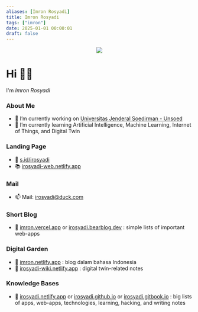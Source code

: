 ```yaml
---
aliases: [Imron Rosyadi]
title: Imron Rosyadi
tags: ["imron"]
date: 2025-01-01 00:00:01
draft: false
---
```

<p align="center">
  <img src="https://source.unsplash.com/100x100/?cat" />
</p>

# Hi 👋🏼

I'm _Imron Rosyadi_

### About Me

- 🔭 I’m currently working on [Universitas Jenderal Soedirman - Unsoed](http://elektro.ft.unsoed.ac.id/imron-rosyadi/)
- 🌱 I’m currently learning Artificial Intelligence, Machine Learning, Internet of Things, and Digital Twin

### Landing Page

- 🔗 [s.id/irosyadi](https://s.id/irosyadi)
- 📚 [irosyadi-web.netlify.app](https://irosyadi-web.netlify.app)

### Mail

- 📫 Mail: irosyadi@duck.com

### Short Blog

- 📑 [imron.vercel.app](https://imron.vercel.app) or [irosyadi.bearblog.dev](https://irosyadi.bearblog.dev) : simple lists of important web-apps

### Digital Garden

- 📘 [imron.netlify.app](https://imron.netlify.app) : blog dalam bahasa Indonesia
- 📘 [irosyadi-wiki.netlify.app](https://irosyadi-wiki.netlify.app) : digital twin-related notes

### Knowledge Bases

- 📕 [irosyadi.netlify.app](https://irosyadi.netlify.app) or [irosyadi.github.io](https://irosyadi.github.io) or [irosyadi.gitbook.io](https://irosyadi.gitbook.io) : big lists of apps, web-apps, technologies, learning, hacking, and writing notes
